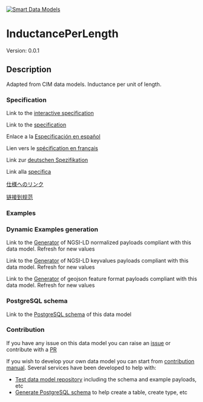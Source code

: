 [![Smart Data Models](https://smartdatamodels.org/wp-content/uploads/2022/01/SmartDataModels_logo.png "Logo")](https://smartdatamodels.org)
# InductancePerLength
Version: 0.0.1

## Description 

Adapted from CIM data models. Inductance per unit of length.
### Specification

Link to the [interactive specification](https://swagger.lab.fiware.org/?url=https://smart-data-models.github.io/dataModel.EnergyCIM/InductancePerLength/swagger.yaml)

Link to the [specification](https://github.com/smart-data-models/dataModel.EnergyCIM/blob/master/InductancePerLength/doc/spec.md)

Enlace a la [Especificación en español](https://github.com/smart-data-models/dataModel.EnergyCIM/blob/master/InductancePerLength/doc/spec_ES.md)

Lien vers le [spécification en français](https://github.com/smart-data-models/dataModel.EnergyCIM/blob/master/InductancePerLength/doc/spec_FR.md)

Link zur [deutschen Spezifikation](https://github.com/smart-data-models/dataModel.EnergyCIM/blob/master/InductancePerLength/doc/spec_DE.md)

Link alla [specifica](https://github.com/smart-data-models/dataModel.EnergyCIM/blob/master/InductancePerLength/doc/spec_IT.md)

[仕様へのリンク](https://github.com/smart-data-models/dataModel.EnergyCIM/blob/master/InductancePerLength/doc/spec_JA.md)

[链接到规范](https://github.com/smart-data-models/dataModel.EnergyCIM/blob/master/InductancePerLength/doc/spec_ZH.md)
### Examples
### Dynamic Examples generation

Link to the [Generator](https://smartdatamodels.org/extra/ngsi-ld_generator.php?schemaUrl=https://raw.githubusercontent.com/smart-data-models/dataModel.EnergyCIM/master/InductancePerLength/schema.json&email=info@smartdatamodels.org) of NGSI-LD normalized payloads compliant with this data model. Refresh for new values

Link to the [Generator](https://smartdatamodels.org/extra/ngsi-ld_generator_keyvalues.php?schemaUrl=https://raw.githubusercontent.com/smart-data-models/dataModel.EnergyCIM/master/InductancePerLength/schema.json&email=info@smartdatamodels.org) of NGSI-LD keyvalues payloads compliant with this data model. Refresh for new values

Link to the [Generator](https://smartdatamodels.org/extra/geojson_features_generator.php?schemaUrl=https://raw.githubusercontent.com/smart-data-models/dataModel.EnergyCIM/master/InductancePerLength/schema.json&email=info@smartdatamodels.org) of geojson feature format payloads compliant with this data model. Refresh for new values
### PostgreSQL schema

Link to the [PostgreSQL schema](https://github.com/smart-data-models/dataModel.EnergyCIM/blob/master/InductancePerLength/schema.sql) of this data model
### Contribution

 If you have any issue on this data model you can raise an [issue](https://github.com/smart-data-models/dataModel.EnergyCIM/issues)  or contribute with a [PR](https://github.com/smart-data-models/dataModel.EnergyCIM/pulls)

 If you wish to develop your own data model you can start from [contribution manual](https://bit.ly/contribution_manual). Several services have been developed to help with: 
 - [Test data model repository](https://smartdatamodels.org/index.php/data-models-contribution-api/) including the schema and example payloads, etc
 - [Generate PostgreSQL schema](https://smartdatamodels.org/index.php/sql-service/) to help create a table, create type, etc